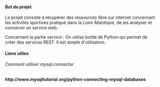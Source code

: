 <h4>But du projet</h4>
Le projet consiste à récupérer des ressources libre sur internet concernant les activités sportives pratiqué dans la Loire Atlantique, de les analyser et concevoir un service web.

Concernant la partie service :
On utilise bottle de Python qui permet de créer des services REST. Il est simple d'utilisation.

<h4>Liens utiles<h/h4>
<h6>Comment utiliser mysql.connector</h6>
http://www.mysqltutorial.org/python-connecting-mysql-databases
